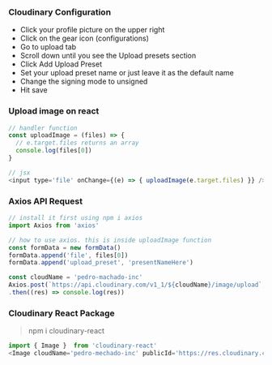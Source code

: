### Cloudinary Configuration
- Click your profile picture on the upper right 
- Click on the gear icon (configurations)
- Go to upload tab
- Scroll down until you see the Upload presets section
- Click Add Upload Preset
- Set your upload preset name or just leave it as the default name
- Change the signing mode to unsigned
- Hit save

### Upload image on react
```javascript
// handler function
const uploadImage = (files) => {
  // e.target.files returns an array
  console.log(files[0])
}

// jsx
<input type='file' onChange={(e) => { uploadImage(e.target.files) }} />
```

### Axios API Request
```javascript
// install it first using npm i axios
import Axios from 'axios'

// how to use axios. this is inside uploadImage function
const formData = new formData()
formData.append('file', files[0])
formData.append('upload_preset', 'presentNameHere')

const cloudName = 'pedro-machado-inc'
Axios.post(`https://api.cloudinary.com/v1_1/${cloudName}/image/upload`, formData)
.then((res) => console.log(res))
```

### Cloudinary React Package
> npm i cloudinary-react
```javascript
import { Image }  from 'cloudinary-react'
<Image cloudName='pedro-mechado-inc' publicId='https://res.cloudinary.com/somethingsomething' />
```
